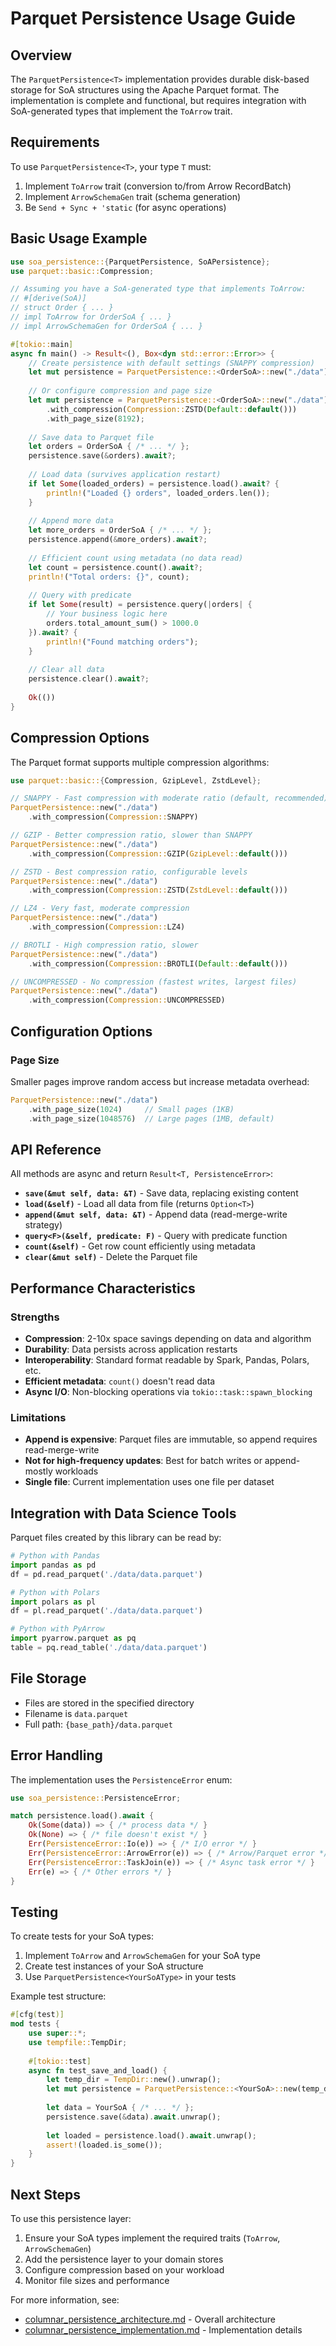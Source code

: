 # Parquet Persistence Usage Guide

## Overview

The `ParquetPersistence<T>` implementation provides durable disk-based storage for SoA structures using the Apache Parquet format. The implementation is complete and functional, but requires integration with SoA-generated types that implement the `ToArrow` trait.

## Requirements

To use `ParquetPersistence<T>`, your type `T` must:

1. Implement `ToArrow` trait (conversion to/from Arrow RecordBatch)
2. Implement `ArrowSchemaGen` trait (schema generation)
3. Be `Send + Sync + 'static` (for async operations)

## Basic Usage Example

```rust
use soa_persistence::{ParquetPersistence, SoAPersistence};
use parquet::basic::Compression;

// Assuming you have a SoA-generated type that implements ToArrow:
// #[derive(SoA)]
// struct Order { ... }
// impl ToArrow for OrderSoA { ... }
// impl ArrowSchemaGen for OrderSoA { ... }

#[tokio::main]
async fn main() -> Result<(), Box<dyn std::error::Error>> {
    // Create persistence with default settings (SNAPPY compression)
    let mut persistence = ParquetPersistence::<OrderSoA>::new("./data");
    
    // Or configure compression and page size
    let mut persistence = ParquetPersistence::<OrderSoA>::new("./data")
        .with_compression(Compression::ZSTD(Default::default()))
        .with_page_size(8192);
    
    // Save data to Parquet file
    let orders = OrderSoA { /* ... */ };
    persistence.save(&orders).await?;
    
    // Load data (survives application restart)
    if let Some(loaded_orders) = persistence.load().await? {
        println!("Loaded {} orders", loaded_orders.len());
    }
    
    // Append more data
    let more_orders = OrderSoA { /* ... */ };
    persistence.append(&more_orders).await?;
    
    // Efficient count using metadata (no data read)
    let count = persistence.count().await?;
    println!("Total orders: {}", count);
    
    // Query with predicate
    if let Some(result) = persistence.query(|orders| {
        // Your business logic here
        orders.total_amount_sum() > 1000.0
    }).await? {
        println!("Found matching orders");
    }
    
    // Clear all data
    persistence.clear().await?;
    
    Ok(())
}
```

## Compression Options

The Parquet format supports multiple compression algorithms:

```rust
use parquet::basic::{Compression, GzipLevel, ZstdLevel};

// SNAPPY - Fast compression with moderate ratio (default, recommended)
ParquetPersistence::new("./data")
    .with_compression(Compression::SNAPPY)

// GZIP - Better compression ratio, slower than SNAPPY
ParquetPersistence::new("./data")
    .with_compression(Compression::GZIP(GzipLevel::default()))

// ZSTD - Best compression ratio, configurable levels
ParquetPersistence::new("./data")
    .with_compression(Compression::ZSTD(ZstdLevel::default()))

// LZ4 - Very fast, moderate compression
ParquetPersistence::new("./data")
    .with_compression(Compression::LZ4)

// BROTLI - High compression ratio, slower
ParquetPersistence::new("./data")
    .with_compression(Compression::BROTLI(Default::default()))

// UNCOMPRESSED - No compression (fastest writes, largest files)
ParquetPersistence::new("./data")
    .with_compression(Compression::UNCOMPRESSED)
```

## Configuration Options

### Page Size

Smaller pages improve random access but increase metadata overhead:

```rust
ParquetPersistence::new("./data")
    .with_page_size(1024)     // Small pages (1KB)
    .with_page_size(1048576)  // Large pages (1MB, default)
```

## API Reference

All methods are async and return `Result<T, PersistenceError>`:

- **`save(&mut self, data: &T)`** - Save data, replacing existing content
- **`load(&self)`** - Load all data from file (returns `Option<T>`)
- **`append(&mut self, data: &T)`** - Append data (read-merge-write strategy)
- **`query<F>(&self, predicate: F)`** - Query with predicate function
- **`count(&self)`** - Get row count efficiently using metadata
- **`clear(&mut self)`** - Delete the Parquet file

## Performance Characteristics

### Strengths
- **Compression**: 2-10x space savings depending on data and algorithm
- **Durability**: Data persists across application restarts
- **Interoperability**: Standard format readable by Spark, Pandas, Polars, etc.
- **Efficient metadata**: `count()` doesn't read data
- **Async I/O**: Non-blocking operations via `tokio::task::spawn_blocking`

### Limitations
- **Append is expensive**: Parquet files are immutable, so append requires read-merge-write
- **Not for high-frequency updates**: Best for batch writes or append-mostly workloads
- **Single file**: Current implementation uses one file per dataset

## Integration with Data Science Tools

Parquet files created by this library can be read by:

```python
# Python with Pandas
import pandas as pd
df = pd.read_parquet('./data/data.parquet')

# Python with Polars
import polars as pl
df = pl.read_parquet('./data/data.parquet')

# Python with PyArrow
import pyarrow.parquet as pq
table = pq.read_table('./data/data.parquet')
```

## File Storage

- Files are stored in the specified directory
- Filename is `data.parquet`
- Full path: `{base_path}/data.parquet`

## Error Handling

The implementation uses the `PersistenceError` enum:

```rust
use soa_persistence::PersistenceError;

match persistence.load().await {
    Ok(Some(data)) => { /* process data */ }
    Ok(None) => { /* file doesn't exist */ }
    Err(PersistenceError::Io(e)) => { /* I/O error */ }
    Err(PersistenceError::ArrowError(e)) => { /* Arrow/Parquet error */ }
    Err(PersistenceError::TaskJoin(e)) => { /* Async task error */ }
    Err(e) => { /* Other errors */ }
}
```

## Testing

To create tests for your SoA types:

1. Implement `ToArrow` and `ArrowSchemaGen` for your SoA type
2. Create test instances of your SoA structure
3. Use `ParquetPersistence<YourSoAType>` in your tests

Example test structure:

```rust
#[cfg(test)]
mod tests {
    use super::*;
    use tempfile::TempDir;
    
    #[tokio::test]
    async fn test_save_and_load() {
        let temp_dir = TempDir::new().unwrap();
        let mut persistence = ParquetPersistence::<YourSoA>::new(temp_dir.path());
        
        let data = YourSoA { /* ... */ };
        persistence.save(&data).await.unwrap();
        
        let loaded = persistence.load().await.unwrap();
        assert!(loaded.is_some());
    }
}
```

## Next Steps

To use this persistence layer:

1. Ensure your SoA types implement the required traits (`ToArrow`, `ArrowSchemaGen`)
2. Add the persistence layer to your domain stores
3. Configure compression based on your workload
4. Monitor file sizes and performance

For more information, see:
- [columnar_persistence_architecture.md](../columnar_persistence_architecture.md) - Overall architecture
- [columnar_persistence_implementation.md](../columnar_persistence_implementation.md) - Implementation details
